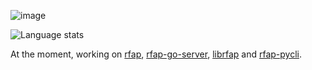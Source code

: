 
![image](./profile-image-04.png)

![Language stats](https://github-readme-stats.vercel.app/api/top-langs/?username=alexcoder04&layout=compact&exclude_repo=linux-dotfiles,mountain-os)

At the moment, working on [rfap](https://github.com/alexcoder04/rfap),
[rfap-go-server](https://github.com/alexcoder04/rfap-go-server),
[librfap](https://github.com/alexcoder04/librfap) and
[rfap-pycli](https://github.com/alexcoder04/rfap-pycli).

